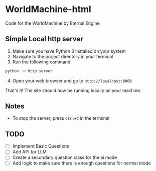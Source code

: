 # WorldMachine-html
 Code for the WorldMachine by Eternal Engine
 
## Simple Local http server

1. Make sure you have Python 3 installed on your system
2. Navigate to the project directory in your terminal
3. Run the following command:

```bash
python -m http.server
```

4. Open your web browser and go to `http://localhost:8000`

That's it! The site should now be running locally on your machine.

## Notes

- To stop the server, press `Ctrl+C` in the terminal

## TODO

- [ ] Implement Basic Questions
- [ ] Add API for LLM
- [ ] Create a secondary question class for the ai mode
- [ ] Add logic to make sure there is enough questions for normal mode
